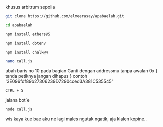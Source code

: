 
khusus arbitrum sepolia

```bash
git clone https://github.com/elmeerasay/apabaelah.git
```

```bash
cd apabaelah
```

```bash
npm install ethers@5
```

```bash
npm install dotenv
```

```bash
npm install chalk@4
```

```bash
nano call.js
```

ubah baris no 10 pada bagian Ganti dengan addressmu tanpa awalan 0x { tanda petiknya jangan dihapus } contoh '3E096fdf89b27306239D7290cced3A381C535545'

```bash
CTRL + S 
```

jalana bot`e
```bash
node call.js
```

wis kaya kue bae aku ne lagi males ngutak ngatik, aja klalen kopine..
